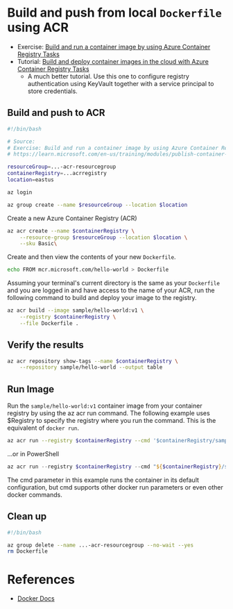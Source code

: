 
# Build and push from local `Dockerfile` using ACR

- Exercise: [Build and run a container image by using Azure Container Registry Tasks](https://learn.microsoft.com/en-us/training/modules/publish-container-image-to-azure-container-registry/6-build-run-image-azure-container-registry)
- Tutorial: [Build and deploy container images in the cloud with Azure Container Registry Tasks](https://learn.microsoft.com/en-us/azure/container-registry/container-registry-tutorial-quick-task)
    - A much better tutorial. Use this one to configure registry authentication using KeyVault together with a service principal to store credentials. 

## Build and push to ACR

```bash
#!/bin/bash

# Source:
# Exercise: Build and run a container image by using Azure Container Registry Tasks
# https://learn.microsoft.com/en-us/training/modules/publish-container-image-to-azure-container-registry/6-build-run-image-azure-container-registry

resourceGroup=...-acr-resourcegroup
containerRegistry=...acrregistry
location=eastus

az login

az group create --name $resourceGroup --location $location
```
Create a new Azure Container Registry (ACR)
```bash
az acr create --name $containerRegistry \
    --resource-group $resourceGroup --location $location \
    --sku Basic\
```

Create and then view the contents of your new `Dockerfile`.

```bash
echo FROM mcr.microsoft.com/hello-world > Dockerfile
```
Assuming your terminal's current directory is the same as your `Dockerfile` and you are logged in and have access to the name of your ACR, run the following command to build and deploy your image to the registry.

```bash
az acr build --image sample/hello-world:v1 \
    --registry $containerRegistry \
    --file Dockerfile .
```

## Verify the results

```bash
az acr repository show-tags --name $containerRegistry \
    --repository sample/hello-world --output table
```

## Run Image

Run the `sample/hello-world:v1` container image from your container registry by using the az acr run command. The following example uses $Registry to specify the registry where you run the command.
This is the equivalent of `docker run`.

```bash
az acr run --registry $containerRegistry --cmd '$containerRegistry/sample/hello-world:v1' /dev/null
```
...or in PowerShell

```powershell
az acr run --registry $containerRegistry --cmd "${$containerRegistry}/sample/hello-world:v1"
```
The cmd parameter in this example runs the container in its default configuration, but cmd supports other docker run parameters or even other docker commands.

## Clean up

```bash
#!/bin/bash

az group delete --name ...-acr-resourcegroup --no-wait --yes
rm Dockerfile
```

# References

- [Docker Docs](https://docs.docker.com/get-started/overview/)